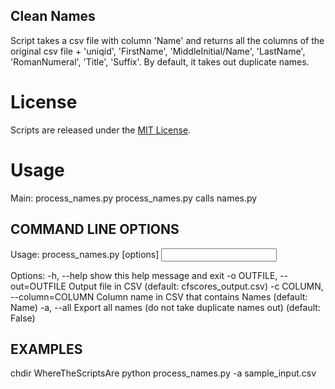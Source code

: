 ## Clean Names

Script takes a csv file with column 'Name' and returns all the columns of the original csv file + 'uniqid', 'FirstName', 'MiddleInitial/Name', 'LastName', 'RomanNumeral', 'Title', 'Suffix'. By default, it takes out duplicate names. 

# License

Scripts are released under the [MIT License](https://github.com/soodoku/Clean-Names/License%20for%20Scripts.md).

# Usage

Main: process_names.py
process_names.py calls names.py

COMMAND LINE OPTIONS
---------------------

Usage: process_names.py [options] <input file>

Options:
  -h, --help            show this help message and exit
  -o OUTFILE, --out=OUTFILE
                        Output file in CSV (default: cfscores_output.csv)
  -c COLUMN, --column=COLUMN
                        Column name in CSV that contains Names (default:
                        Name)
  -a, --all             Export all names (do not take duplicate names out)
                        (default: False)

EXAMPLES
--------
   chdir WhereTheScriptsAre
   python process_names.py -a sample_input.csv 